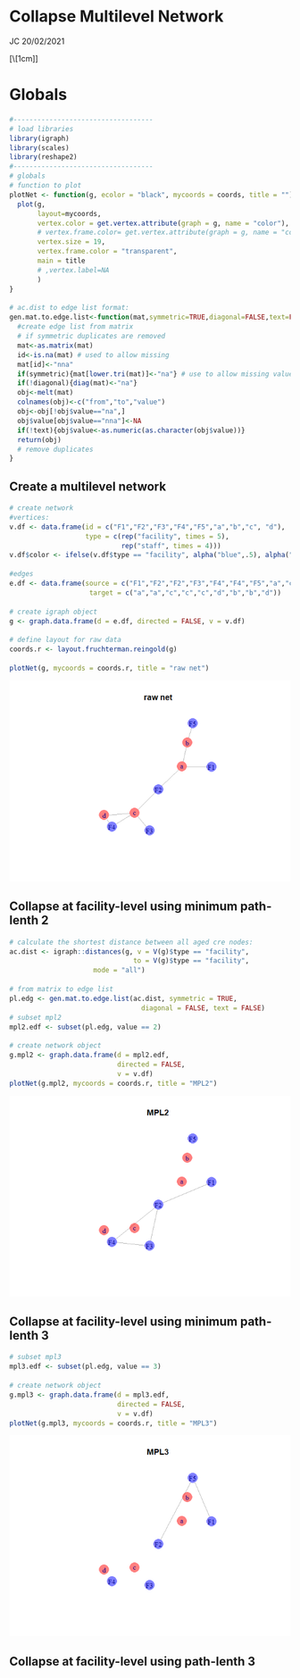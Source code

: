 Collapse Multilevel Network
================
JC
20/02/2021

\[\\[1cm]\]

# Globals

``` r
#-----------------------------------
# load libraries
library(igraph)
library(scales)
library(reshape2)
#-----------------------------------
# globals
# function to plot
plotNet <- function(g, ecolor = "black", mycoords = coords, title = ""){
  plot(g, 
       layout=mycoords,
       vertex.color = get.vertex.attribute(graph = g, name = "color"),
       # vertex.frame.color= get.vertex.attribute(graph = g, name = "color"),
       vertex.size = 19,
       vertex.frame.color = "transparent",
       main = title
       # ,vertex.label=NA
       )
}

# ac.dist to edge list format:
gen.mat.to.edge.list<-function(mat,symmetric=TRUE,diagonal=FALSE,text=FALSE){
  #create edge list from matrix
  # if symmetric duplicates are removed
  mat<-as.matrix(mat)
  id<-is.na(mat) # used to allow missing
  mat[id]<-"nna"
  if(symmetric){mat[lower.tri(mat)]<-"na"} # use to allow missing values
  if(!diagonal){diag(mat)<-"na"}
  obj<-melt(mat)
  colnames(obj)<-c("from","to","value")
  obj<-obj[!obj$value=="na",]
  obj$value[obj$value=="nna"]<-NA
  if(!text){obj$value<-as.numeric(as.character(obj$value))}
  return(obj)
  # remove duplicates
}
```

## Create a multilevel network

``` r
# create network
#vertices:
v.df <- data.frame(id = c("F1","F2","F3","F4","F5","a","b","c", "d"),
                   type = c(rep("facility", times = 5),
                            rep("staff", times = 4)))
v.df$color <- ifelse(v.df$type == "facility", alpha("blue",.5), alpha("red",.5))

#edges
e.df <- data.frame(source = c("F1","F2","F2","F3","F4","F4","F5","a","c"),
                    target = c("a","a","c","c","c","d","b","b","d"))

# create igraph object
g <- graph.data.frame(d = e.df, directed = FALSE, v = v.df)

# define layout for raw data
coords.r <- layout.fruchterman.reingold(g)

plotNet(g, mycoords = coords.r, title = "raw net")
```

![](collapseNet_files/figure-gfm/raw%20net-1.png)<!-- -->

## Collapse at facility-level using minimum path-lenth 2

``` r
# calculate the shortest distance between all aged cre nodes:
ac.dist <- igraph::distances(g, v = V(g)$type == "facility", 
                               to = V(g)$type == "facility",
                     mode = "all")

# from matrix to edge list
pl.edg <- gen.mat.to.edge.list(ac.dist, symmetric = TRUE,
                                 diagonal = FALSE, text = FALSE)
# subset mpl2
mpl2.edf <- subset(pl.edg, value == 2)

# create network object
g.mpl2 <- graph.data.frame(d = mpl2.edf,
                           directed = FALSE,
                           v = v.df)
plotNet(g.mpl2, mycoords = coords.r, title = "MPL2")
```

![](collapseNet_files/figure-gfm/MPL2-1.png)<!-- -->

## Collapse at facility-level using minimum path-lenth 3

``` r
# subset mpl3
mpl3.edf <- subset(pl.edg, value == 3)

# create network object
g.mpl3 <- graph.data.frame(d = mpl3.edf,
                           directed = FALSE,
                           v = v.df)
plotNet(g.mpl3, mycoords = coords.r, title = "MPL3")
```

![](collapseNet_files/figure-gfm/MPL3-1.png)<!-- -->

## Collapse at facility-level using path-lenth 3
